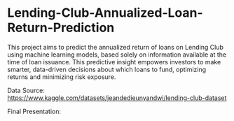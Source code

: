 # Lending-Club-Annualized-Loan-Return-Prediction
This project aims to predict the annualized return of loans on Lending Club using machine learning models, based solely on information available at the time of loan issuance. This predictive insight empowers investors to make smarter, data-driven decisions about which loans to fund, optimizing returns and minimizing risk exposure.

Data Source: https://www.kaggle.com/datasets/jeandedieunyandwi/lending-club-dataset

Final Presentation:[
](https://docs.google.com/presentation/d/1G7JdAOiNYsb9BXbTvG5y8cLkZRcEzdns-_h3y86Yam4/edit?slide=id.g336de720c7c_0_0#slide=id.g336de720c7c_0_0)
